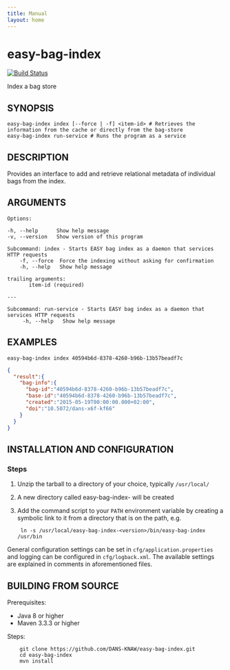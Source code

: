 ```yaml
---
title: Manual
layout: home
---
```


easy-bag-index
==============
[![Build Status](https://travis-ci.org/DANS-KNAW/easy-bag-index.png?branch=master)](https://travis-ci.org/DANS-KNAW/easy-bag-index)

Index a bag store

SYNOPSIS
--------

    easy-bag-index index [--force | -f] <item-id> # Retrieves the information from the cache or directly from the bag-store
    easy-bag-index run-service # Runs the program as a service

DESCRIPTION
-----------
Provides an interface to add and retrieve relational metadata of individual bags from the index.

ARGUMENTS
---------

    Options:

    -h, --help      Show help message
    -v, --version   Show version of this program

    Subcommand: index - Starts EASY bag index as a daemon that services HTTP requests
        -f, --force  Force the indexing without asking for confirmation
        -h, --help   Show help message

    trailing arguments:
           item-id (required)

    ---

    Subcommand: run-service - Starts EASY bag index as a daemon that services HTTP requests
         -h, --help   Show help message

EXAMPLES
--------

```jshelllanguage
easy-bag-index index 40594b6d-8378-4260-b96b-13b57beadf7c
```

```json
{
  "result":{
    "bag-info":{
      "bag-id":"40594b6d-8378-4260-b96b-13b57beadf7c",
      "base-id":"40594b6d-8378-4260-b96b-13b57beadf7c",
      "created":"2015-05-19T00:00:00.000+02:00",
      "doi":"10.5072/dans-x6f-kf66"
    }
  }
}

```

INSTALLATION AND CONFIGURATION
------------------------------

### Steps

1. Unzip the tarball to a directory of your choice, typically `/usr/local/`
2. A new directory called easy-bag-index-<version> will be created
3. Add the command script to your `PATH` environment variable by creating a symbolic link to it from a directory that is
   on the path, e.g.

        ln -s /usr/local/easy-bag-index-<version>/bin/easy-bag-index /usr/bin


General configuration settings can be set in `cfg/application.properties` and logging can be configured
in `cfg/logback.xml`. The available settings are explained in comments in aforementioned files.



BUILDING FROM SOURCE
--------------------

Prerequisites:

* Java 8 or higher
* Maven 3.3.3 or higher

Steps:

        git clone https://github.com/DANS-KNAW/easy-bag-index.git
        cd easy-bag-index
        mvn install
